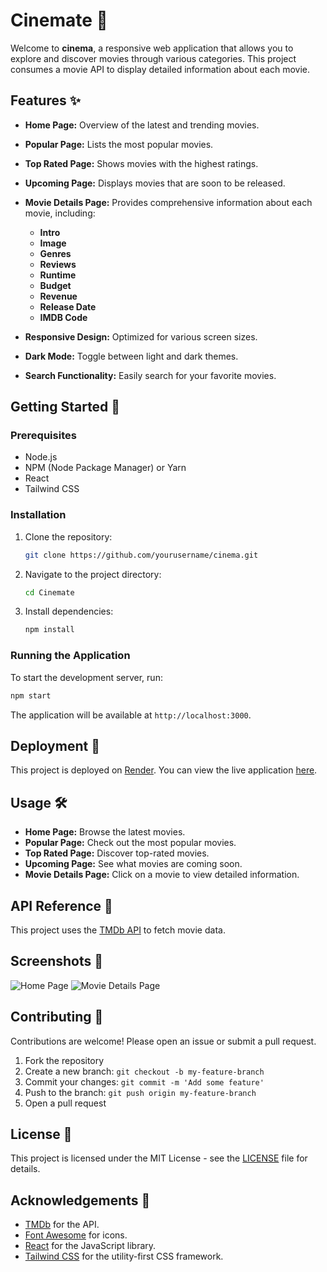 # Cinemate 🎥

Welcome to **cinema**, a responsive web application that allows you to explore and discover movies through various categories.
This project consumes a movie API to display detailed information about each movie.

## Features ✨

- **Home Page:** Overview of the latest and trending movies.
- **Popular Page:** Lists the most popular movies.
- **Top Rated Page:** Shows movies with the highest ratings.
- **Upcoming Page:** Displays movies that are soon to be released.
- **Movie Details Page:** Provides comprehensive information about each movie, including:
  - **Intro**
  - **Image**
  - **Genres**
  - **Reviews**
  - **Runtime**
  - **Budget**
  - **Revenue**
  - **Release Date**
  - **IMDB Code**

- **Responsive Design:** Optimized for various screen sizes.
- **Dark Mode:** Toggle between light and dark themes.
- **Search Functionality:** Easily search for your favorite movies.

## Getting Started 🚀

### Prerequisites

- Node.js
- NPM (Node Package Manager) or Yarn
- React
- Tailwind CSS

### Installation

1. Clone the repository:
    ```bash
    git clone https://github.com/yourusername/cinema.git
    ```
2. Navigate to the project directory:
    ```bash
    cd Cinemate
    ```
3. Install dependencies:
    ```bash
    npm install
    ```

### Running the Application

To start the development server, run:
```bash
npm start
```

The application will be available at `http://localhost:3000`.

## Deployment 🚀

This project is deployed on [Render](https://render.com/).
You can view the live application [here](https://cinemamate.netlify.app/).

## Usage 🛠️

- **Home Page:** Browse the latest movies.
- **Popular Page:** Check out the most popular movies.
- **Top Rated Page:** Discover top-rated movies.
- **Upcoming Page:** See what movies are coming soon.
- **Movie Details Page:** Click on a movie to view detailed information.

## API Reference 📡

This project uses the [TMDb API](https://www.themoviedb.org/documentation/api) to fetch movie data.

## Screenshots 📸

![Home Page](https://github.com/HAWKZ4/Cinemate/assets/108879264/8deeda73-d2d9-43a8-81f6-0bb0d43ed865)
![Movie Details Page](https://github.com/HAWKZ4/Cinemate/assets/108879264/cb15c365-f80d-4c03-baf1-d8e3b4a45348)

## Contributing 🤝

Contributions are welcome! Please open an issue or submit a pull request.

1. Fork the repository
2. Create a new branch: `git checkout -b my-feature-branch`
3. Commit your changes: `git commit -m 'Add some feature'`
4. Push to the branch: `git push origin my-feature-branch`
5. Open a pull request

## License 📜

This project is licensed under the MIT License - see the [LICENSE](LICENSE) file for details.

## Acknowledgements 🙏

- [TMDb](https://www.themoviedb.org/) for the API.
- [Font Awesome](https://fontawesome.com/) for icons.
- [React](https://reactjs.org/) for the JavaScript library.
- [Tailwind CSS](https://tailwindcss.com/) for the utility-first CSS framework.
